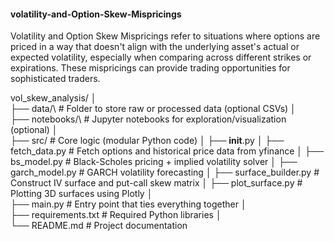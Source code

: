 #### volatility-and-Option-Skew-Mispricings
Volatility and Option Skew Mispricings refer to situations where options are priced in a way that doesn't align with the underlying asset's actual or expected volatility, especially when comparing across different strikes or expirations. These mispricings can provide trading opportunities for sophisticated traders.

vol_skew_analysis/
│\
├── data/\                        # Folder to store raw or processed data (optional CSVs)
│\
├── notebooks/\                  # Jupyter notebooks for exploration/visualization (optional)
│\
├── src/                        # Core logic (modular Python code)
│   ├── __init__.py
│   ├── fetch_data.py           # Fetch options and historical price data from yfinance
│   ├── bs_model.py             # Black-Scholes pricing + implied volatility solver
│   ├── garch_model.py          # GARCH volatility forecasting
│   ├── surface_builder.py      # Construct IV surface and put-call skew matrix
│   ├── plot_surface.py         # Plotting 3D surfaces using Plotly
│\
├── main.py                     # Entry point that ties everything together
│\
├── requirements.txt            # Required Python libraries
│\
└── README.md                   # Project documentation
